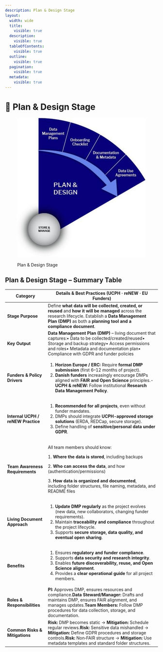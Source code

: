 ```yaml
---
description: Plan & Design Stage
layout:
  width: wide
  title:
    visible: true
  description:
    visible: true
  tableOfContents:
    visible: true
  outline:
    visible: true
  pagination:
    visible: true
  metadata:
    visible: true
---
```


# 🔴 Plan & Design Stage

<figure><img src="../../.gitbook/assets/5.jpeg" alt=""><figcaption><p>Plan &#x26; Design Stage</p></figcaption></figure>

## **Plan & Design Stage – Summary Table**

| **Category**                       | **Details & Best Practices (UCPH · reNEW · EU Funders)**                                                                                                                                                                                                                                                                                                                                |
| ---------------------------------- | --------------------------------------------------------------------------------------------------------------------------------------------------------------------------------------------------------------------------------------------------------------------------------------------------------------------------------------------------------------------------------------- |
| **Stage Purpose**                  | Define **what data will be collected, created, or reused** and **how it will be managed** across the research lifecycle. Establish a **Data Management Plan (DMP)** as both a **planning tool and a compliance document**.                                                                                                                                                              |
| **Key Output**                     | **Data Management Plan (DMP)** – living document that captures:• Data to be collected/created/reused• Storage and backup strategy• Access permissions and roles• Metadata and documentation plan• Compliance with GDPR and funder policies                                                                                                                                              |
| **Funders & Policy Drivers**       | <ol><li><strong>Horizon Europe / ERC:</strong> Require <strong>formal DMP submission</strong> (first 6–12 months of project).</li><li><strong>Danish funders</strong> increasingly encourage DMPs aligned with <strong>FAIR and Open Science</strong> principles.- <strong>UCPH &#x26; reNEW:</strong> Follow institutional <strong>Research Data Management Policy</strong>.</li></ol> |
| **Internal UCPH / reNEW Practice** | <ol><li><strong>Recommended for all projects</strong>, even without funder mandates.</li><li>DMPs should integrate <strong>UCPH-approved storage solutions</strong> (ERDA, REDCap, secure storage).</li><li>Define handling of <strong>sensitive/personal data under GDPR</strong>.</li></ol>                                                                                           |
| **Team Awareness Requirements**    | <p>All team members should know:</p><p>1. <strong>Where the data is stored</strong>, including backups</p><p>2. <strong>Who can access the data</strong>, and how (authentication/permissions)</p><p>3. <strong>How data is organized and documented</strong>, including folder structures, file naming, metadata, and README files</p>                                                 |
| **Living Document Approach**       | <ol><li><strong>Update DMP regularly</strong> as the project evolves (new data, new collaborators, changing funder requirements).</li><li>Maintain <strong>traceability and compliance</strong> throughout the project lifecycle.</li><li>Supports <strong>secure storage, data quality, and eventual open sharing</strong>.</li></ol>                                                  |
| **Benefits**                       | <ol><li>Ensures <strong>regulatory and funder compliance</strong>.</li><li>Supports <strong>data security and research integrity</strong>.</li><li>Enables <strong>future discoverability, reuse, and Open Science alignment</strong>.</li><li>Provides a <strong>clear operational guide</strong> for all project members.</li></ol>                                                   |
| **Roles & Responsibilities**       | **PI:** Approves DMP, ensures resources and compliance.**Data Steward/Manager:** Drafts and maintains DMP, ensures FAIR alignment, and manages updates.**Team Members:** Follow DMP procedures for data collection, storage, and documentation.                                                                                                                                         |
| **Common Risks & Mitigations**     | **Risk:** DMP becomes static → **Mitigation:** Schedule regular reviews.**Risk:** Sensitive data mishandled → **Mitigation:** Define GDPR procedures and storage controls.**Risk:** Non‑FAIR structure → **Mitigation:** Use metadata templates and standard folder structures.                                                                                                         |



